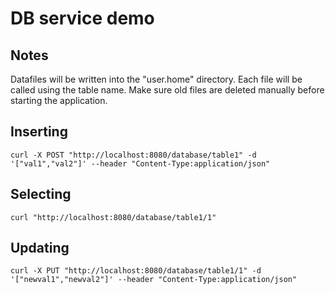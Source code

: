 # DB service demo

## Notes
Datafiles will be written into the "user.home" directory. Each file will be called using the table name.
Make sure old files are deleted manually before starting the application.


## Inserting
`curl -X POST "http://localhost:8080/database/table1" -d '["val1","val2"]' --header "Content-Type:application/json"`
 
## Selecting
`curl "http://localhost:8080/database/table1/1"`

## Updating
`curl -X PUT "http://localhost:8080/database/table1/1" -d '["newval1","newval2"]' --header "Content-Type:application/json"`
